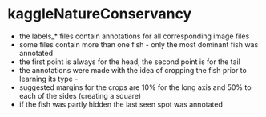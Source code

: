 # kaggleNatureConservancy

- the labels_* files contain annotations for all corresponding image files 
- some files contain more than one fish - only the most dominant fish was annotated
- the first point is always for the head, the second point is for the tail
- the annotations were made with the idea of cropping the fish prior to learning its type - 
- suggested margins for the crops are 10% for the long axis and 50% to each of the sides (creating a square)
- if the fish was partly hidden the last seen spot was annotated
